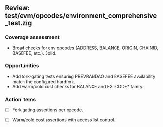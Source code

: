 ## Review: test/evm/opcodes/environment_comprehensive_test.zig

### Coverage assessment

- Broad checks for env opcodes (ADDRESS, BALANCE, ORIGIN, CHAINID, BASEFEE, etc.). Solid.

### Opportunities

- Add fork‑gating tests ensuring PREVRANDAO and BASEFEE availability match the configured hardfork.
- Add warm/cold cost checks for BALANCE and EXTCODE* family.

### Action items

- [ ] Fork gating assertions per opcode.
- [ ] Warm/cold cost assertions with access list control.


